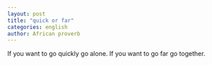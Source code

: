 ```yaml
---
layout: post
title: "quick or far"
categories: english
author: African proverb
---
```


If you want to go quickly go alone. If you want to go far go together.
